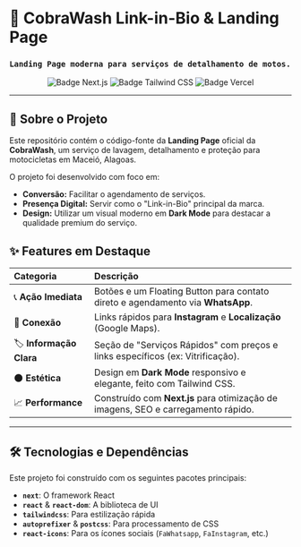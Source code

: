 # 🐍 CobraWash Link-in-Bio & Landing Page

### `Landing Page moderna para serviços de detalhamento de motos.`

<p align="center">
  <img src="https://img.shields.io/badge/Next.js-000000?style=for-the-badge&logo=next.js&logoColor=white" alt="Badge Next.js" />
  <img src="https://img.shields.io/badge/Tailwind_CSS-06B6D4?style=for-the-badge&logo=tailwind-css&logoColor=white" alt="Badge Tailwind CSS" />
  <img src="https://img.shields.io/badge/Vercel-000000?style=for-the-badge&logo=vercel&logoColor=white" alt="Badge Vercel" />
</p>

---

## 🎯 Sobre o Projeto

Este repositório contém o código-fonte da **Landing Page** oficial da **CobraWash**, um serviço de lavagem, detalhamento e proteção para motocicletas em Maceió, Alagoas.

O projeto foi desenvolvido com foco em:

- **Conversão:** Facilitar o agendamento de serviços.
- **Presença Digital:** Servir como o "Link-in-Bio" principal da marca.
- **Design:** Utilizar um visual moderno em **Dark Mode** para destacar a qualidade premium do serviço.

## ✨ Features em Destaque

| Categoria               | Descrição                                                                         |
| :---------------------- | :-------------------------------------------------------------------------------- |
| 📞 **Ação Imediata**    | Botões e um Floating Button para contato direto e agendamento via **WhatsApp**.   |
| 🔗 **Conexão**          | Links rápidos para **Instagram** e **Localização** (Google Maps).                 |
| 🏷️ **Informação Clara** | Seção de "Serviços Rápidos" com preços e links específicos (ex: Vitrificação).    |
| 🌑 **Estética**         | Design em **Dark Mode** responsivo e elegante, feito com Tailwind CSS.            |
| 📈 **Performance**      | Construído com **Next.js** para otimização de imagens, SEO e carregamento rápido. |

---

## 🛠️ Tecnologias e Dependências

Este projeto foi construído com os seguintes pacotes principais:

- **`next`**: O framework React
- **`react`** & **`react-dom`**: A biblioteca de UI
- **`tailwindcss`**: Para estilização rápida
- **`autoprefixer`** & **`postcss`**: Para processamento de CSS
- **`react-icons`**: Para os ícones sociais (`FaWhatsapp`, `FaInstagram`, etc.)
